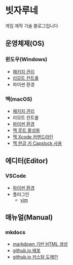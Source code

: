 # 빗자루네 

게임 제작 기술 블로그입니다

## 운영체제(OS)

### 윈도우(Windows)

* [패키지 관리](/windows_package_mgr_choco)
* [리모트 컨트롤](/windows_remote_desktop_port)
* 파이썬 환경

### 맥(macOS)

* [패키지 관리](/mac_package_mgr_homebrew)
* 리모트 컨트롤
* [파이썬 환경](/mac_python_pyenv)
* [맥 루트 활성화](/mac_root_enable)
* [맥 Xcode 커맨드라인](/mac_xcode_command_line)
* [맥 한글 키 Capslock 사용](/mac_hangul_key_capslock)

## 에디터(Editor)

### VSCode
* [파이썬 환경](/windows_vscode_python_virtualenv)
* 플러그인
    * [vim](/vscode_plugin_vim)

## 매뉴얼(Manual)

### mkdocs

* [markdown 기반 HTML 생성](/windows_python_mkdocs)
* [github.io 배포](/github_io_mkdocs)
* [github.io 커스텀 도메인](/github_io_custom_domain)
